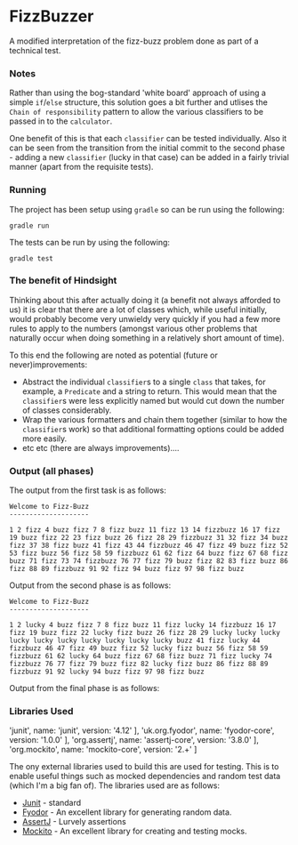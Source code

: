 # FizzBuzzer
A modified interpretation of the fizz-buzz problem done as part of a technical test. 

### Notes

Rather than using the bog-standard 'white board' approach of using a simple `if`/`else` structure, this solution goes a bit further and utlises the `Chain of responsibility` pattern to allow the various classifiers to be passed in to the `calculator`.

One benefit of this is that each `classifier` can be tested individually. Also it can be seen from the transition from the initial commit to the second phase - adding a new `classifier` (lucky in that case) can be added in a fairly trivial manner (apart from the requisite tests). 

### Running

The project has been setup using `gradle` so can be run using the following:

`gradle run`

The tests can be run by using the following:

`gradle test`

### The benefit of Hindsight

Thinking about this after actually doing it (a benefit not always afforded to us) it is clear that there are a lot of classes which, while useful initially, would probably become very unwieldy very quickly if you had a few more rules to apply to the numbers (amongst various other problems that naturally occur when doing something in a relatively short amount of time). 

To this end the following are noted as potential (future or never)improvements:

* Abstract the individual `classifier`s to a single `class` that takes, for example, a `Predicate` and a string to return. This would mean that the `classifier`s were less explicitly named but would cut down the number of classes considerably. 
* Wrap the various formatters and chain them together (similar to how the `classifier`s work) so that additional formatting options could be added more easily.
* etc etc (there are always improvements).... 
  

### Output (all phases)

The output from the first task is as follows:

```$xslt
Welcome to Fizz-Buzz
--------------------

1 2 fizz 4 buzz fizz 7 8 fizz buzz 11 fizz 13 14 fizzbuzz 16 17 fizz 19 buzz fizz 22 23 fizz buzz 26 fizz 28 29 fizzbuzz 31 32 fizz 34 buzz fizz 37 38 fizz buzz 41 fizz 43 44 fizzbuzz 46 47 fizz 49 buzz fizz 52 53 fizz buzz 56 fizz 58 59 fizzbuzz 61 62 fizz 64 buzz fizz 67 68 fizz buzz 71 fizz 73 74 fizzbuzz 76 77 fizz 79 buzz fizz 82 83 fizz buzz 86 fizz 88 89 fizzbuzz 91 92 fizz 94 buzz fizz 97 98 fizz buzz

```

Output from the second phase is as follows:

```
Welcome to Fizz-Buzz
--------------------
   
1 2 lucky 4 buzz fizz 7 8 fizz buzz 11 fizz lucky 14 fizzbuzz 16 17 fizz 19 buzz fizz 22 lucky fizz buzz 26 fizz 28 29 lucky lucky lucky lucky lucky lucky lucky lucky lucky lucky buzz 41 fizz lucky 44 fizzbuzz 46 47 fizz 49 buzz fizz 52 lucky fizz buzz 56 fizz 58 59 fizzbuzz 61 62 lucky 64 buzz fizz 67 68 fizz buzz 71 fizz lucky 74 fizzbuzz 76 77 fizz 79 buzz fizz 82 lucky fizz buzz 86 fizz 88 89 fizzbuzz 91 92 lucky 94 buzz fizz 97 98 fizz buzz
```


Output from the final phase is as follows:


### Libraries Used

'junit', name: 'junit', version: '4.12' ],
'uk.org.fyodor', name: 'fyodor-core', version: '1.0.0' ],
'org.assertj', name: 'assertj-core', version: '3.8.0' ],
'org.mockito', name: 'mockito-core', version: '2.+' ]

The ony external libraries used to build this are used for testing. This is to enable useful things such as mocked dependencies and random test data (which I'm a big fan of). The libraries used are as follows:

* [Junit](https://github.com/junit-team/junit4) - standard
* [Fyodor](https://github.com/fyodor-org-uk/fyodor) - An excellent library for generating random data.
* [AssertJ](https://github.com/joel-costigliola/assertj-core) - Lurvely assertions
* [Mockito](https://github.com/mockito/mockito) - An excellent library for creating and testing mocks.